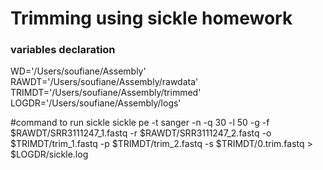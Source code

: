 # Trimming using sickle homework


### variables declaration
WD='/Users/soufiane/Assembly'
RAWDT='/Users/soufiane/Assembly/rawdata'
TRIMDT='/Users/soufiane/Assembly/trimmed'
LOGDR='/Users/soufiane/Assembly/logs'

#command to run sickle
sickle pe -t sanger -n -q 30 -l 50 -g -f $RAWDT/SRR3111247_1.fastq -r $RAWDT/SRR3111247_2.fastq -o $TRIMDT/trim_1.fastq -p $TRIMDT/trim_2.fastq -s $TRIMDT/0.trim.fastq > $LOGDR/sickle.log
